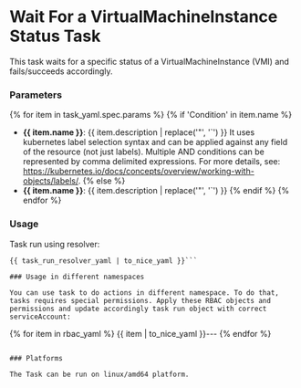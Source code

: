 # Wait For a VirtualMachineInstance Status Task

This task waits for a specific status of a VirtualMachineInstance (VMI) and fails/succeeds accordingly.

### Parameters

{% for item in task_yaml.spec.params %}
{% if 'Condition' in item.name %}
- **{{ item.name }}**: {{ item.description | replace('"', '`') }} It uses kubernetes label selection syntax and can be applied against any field of the resource (not just labels). Multiple AND conditions can be represented by comma delimited expressions. For more details, see: https://kubernetes.io/docs/concepts/overview/working-with-objects/labels/.
{% else %}
- **{{ item.name }}**: {{ item.description | replace('"', '`') }}
{% endif %}
{% endfor %}

### Usage

Task run using resolver:
```
{{ task_run_resolver_yaml | to_nice_yaml }}```

### Usage in different namespaces

You can use task to do actions in different namespace. To do that, tasks requires special permissions. Apply these RBAC objects and permissions and update accordingly task run object with correct serviceAccount:

```
{% for item in rbac_yaml %}
{{ item | to_nice_yaml }}---
{% endfor %}
```

### Platforms

The Task can be run on linux/amd64 platform.
